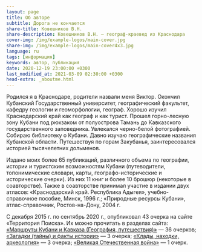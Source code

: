 ```yaml
---
layout: page
title: Об авторе
subtitle: Дорога не кончается
share-title: Ковешников В.Н.
share-description: Ковешников В.Н. — географ-краевед из Краснодара
cover-img: /img/example-logos/main-cover.jpg
share-img: /img/example-logos/main-cover4x3.jpg
language: ru
tags: [информация]
keywords: автор, публикация
date: 2020-12-19 23:00:00 +0300
last_modified_at: 2021-03-09 02:30:00 +0300
head-extra: _aboutme.html
---
```

Родился я в Краснодаре, родители назвали меня Виктор. Окончил Кубанский Государственный университет, географический факультет, кафедру геологии и геоморфологии, географ. Хорошо изучил Краснодарский край как географ и как турист. Прошел горно-лесную зону Кубани под рюкзаком от полуострова Тамань до Кавказского государственного заповедника. Увлекался черно-белой фотографией. Собираю библиотеку о Кубани. Давно изучаю географические названия Кубанской области. Путешествуя по горам Закубанья, заинтересовался историей тысячелетних дольменов.

Издано моих более 65 публикаций, различного объема по географии, истории и туристским возможностям Кубани (путеводители, топонимические словари, карты, географо-исторические и исторические очерки). Из них 11 книг и более 10 брошюр (некоторые в соавторстве). Также в соавторстве принимал участие в издании двух атласов: «Краснодарский край. Республика Адыгея», учебно-справочное пособие, Минск, 1996 г.; «Природные ресурсы Кубани», атлас-справочник, Ростов-на-Дону, 2004 г.

С декабря 2015 г. по сентябрь 2020 г., опубликовал 43 очерка на сайте «Территория Поиска». Их можно прочитать в разделах сайта: [«Маршруты Кубани и Кавказа (География, путешествия)»](http://iskatelklada.tuapse.ru/razdely-sajta/velomarshruty.html) — 36 очерков; [«Загадки (тайны) и факты истории»](http://iskatelklada.tuapse.ru/razdely-sajta/zagadki-istorii.html) — 3 очерка; [«Клады, находки, археология»](http://iskatelklada.tuapse.ru/razdely-sajta/klady-nakhodki.html) — 3 очерка; [«Великая Отечественная война»][d232ab53] — 1 очерк.

  [d232ab53]: http://iskatelklada.tuapse.ru/razdely-sajta/velikaya-otechestvennaya-vojna/o-mogile-voinov-aviatorov-na-r-adegoj.html "О могиле летчиков на реке Адегой"
